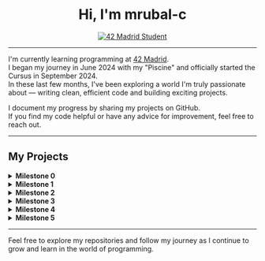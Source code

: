 <h1 align="center">Hi, I'm mrubal-c</h1>

<p align="center">
  <a href="https://www.42madrid.com/">
    <img src="https://img.shields.io/badge/42%20Madrid-Student-blue?style=for-the-badge" alt="42 Madrid Student"/>
  </a>
</p>

---

I'm currently learning programming at [42 Madrid](https://www.42madrid.com/).  
I began my journey in June 2024 with my "Piscine" and officially started the Cursus in September 2024.  
In these last few months, I've been exploring a world I'm truly passionate about — writing clean, efficient code and building exciting projects.

I document my progress by sharing my projects on GitHub.  
If you find my code helpful or have any advice for improvement, feel free to reach out.

---

## My Projects

<details>
  <summary><strong>Milestone 0</strong></summary>

  - **[libft](https://github.com/nisp3ro/libft)**  
    *Score: 125/100*  
    A personal implementation of standard C library functions, enhanced with additional utilities.
</details>

<details>
  <summary><strong>Milestone 1</strong></summary>

  - **[ft_printf](https://github.com/nisp3ro/01-ft_printf)**  
    *Score: 125/100*  
    A custom recreation of the standard printf function with bonus features.

  - **[get_next_line](https://github.com/nisp3ro/01-get_next_line)**  
    *Score: 125/100*  
    A function to read a file line by line, handling multiple file descriptors in its bonus version.
</details>

<details>
  <summary><strong>Milestone 2</strong></summary>

  - **[push_swap](https://github.com/nisp3ro/push_swap)**  
    *Score: 125/100*  
    A sorting project that challenges you to sort a stack using a limited set of operations.

  - **[so_long](https://github.com/nisp3ro/so_long)**  
    *Score: 125/100*  
    A 2D game using MiniLibX where the player collects items and reaches the exit while avoiding obstacles.

  - **[pipex](https://github.com/nisp3ro/pipex)**  
    *Score: 125/100*  
    A project that simulates shell piping and redirection by connecting commands through pipes and managing file input/output.
</details>

<details>
  <summary><strong>Milestone 3</strong></summary>

  - **[philosophers](https://github.com/nisp3ro/philosophers)**  
    *Score: 125/100*  
    A simulation of the Dining Philosophers Problem that demonstrates thread synchronization and resource sharing using both a mandatory thread-based approach and a bonus process-based approach with semaphores. This project tackles one of the classic concurrency challenges by ensuring that even and odd philosophers alternate for their first meal, reducing resource contention.

  - **[minishell](https://github.com/nisp3ro/minishell)**  
    *Score: 100/100*  
    A minimal shell that replicates basic bash functionalities.
</details>

<details>
  <summary><strong>Milestone 4</strong></summary>

  - **[CPP Modules 00-04](https://github.com/nisp3ro/CPP-Modules-00-04)**  
    *Score: 100/100*  
    A collection of projects covering the fundamentals of C++ up through advanced topics in Module 04, focusing on practical exercises that build a strong foundation in the language.
  
  - **[cub3d](https://github.com/nisp3ro/cub3d)**  
    *Score: 125/100*  
    A 3D game engine built with raycasting that transforms a 2D map into a 3D environment, featuring textured walls, dynamic fog effects, player movement, and a minimap.
</details>

<details>
  <summary><strong>Milestone 5</strong></summary>

  - **[CPP Modules 05-09](https://github.com/nisp3ro/CPP-Modules-05-09)**  
    *Score: 100/100*  
    A series of projects that explore more advanced C++ topics such as modern language features, concurrency, and design patterns.
    
  - **[ft_irc](https://github.com/nisp3ro/ft_irc)**  
    *Currently in process.*  
    A project challenging you to build a fully functional IRC server from scratch.  
</details>

---

Feel free to explore my repositories and follow my journey as I continue to grow and learn in the world of programming.
